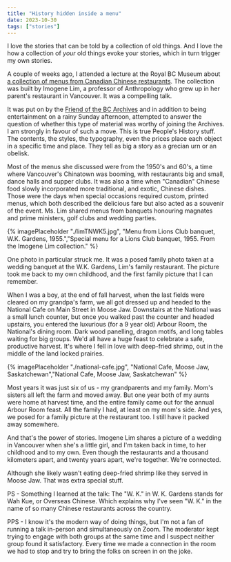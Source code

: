 ```yaml
---
title: "History hidden inside a menu"
date: 2023-10-30
tags: ["stories"]
---
```

I love the stories that can be told by a collection of old things. And I love the how a collection of _your_ old things evoke your stories, which in turn trigger my own stories.  

A couple of weeks ago, I attended a lecture at the Royal BC Museum about [a collection of menus from Canadian Chinese restaurants](https://www.viurrspace.ca/communities/9f604f65-96ef-4af7-9175-6d1f23ded4e6).  The collection was built by Imogene Lim, a professor of Anthropology who grew up in her parent's restaurant in Vancouver. It was a compelling talk.

It was put on by the [Friend of the BC Archives](https://friendsofbcarchives.wordpress.com/) and in addition to being entertainment on a rainy Sunday afternoon, attempted to answer the question of whether this type of material was worthy of joining the Archives.  I am strongly in favour of such a move.  This is true People's History stuff.  The contents, the styles, the typography, even the prices place each object in a specific time and place.  They tell as big a story as a grecian urn or an obelisk.

Most of the menus she discussed were from the 1950's and 60's, a time where Vancouver's Chinatown was booming, with restaurants big and small, dance halls and supper clubs.  It was also a time when "Canadian" Chinese food slowly incorporated more traditional, and exotic, Chinese dishes.  Those were the days when special occasions required custom, printed menus, which both described the delicious fare but also acted as a souvenir of the event.  Ms. Lim shared menus from banquets honouring magnates and prime ministers, golf clubs and wedding parties. 

{% imagePlaceholder "./limTNWK5.jpg", "Menu from Lions Club banquet, W.K. Gardens, 1955.","Special menu for a Lions Club banquet, 1955.  From the Imogene Lim collection."  %}

One photo in particular struck me.  It was a posed family photo taken at a wedding banquet at the W.K. Gardens, Lim's family restaurant.  The picture took me back to my own childhood, and the first family picture that I can remember.  

When I was a boy, at the end of fall harvest, when the last fields were cleared on my grandpa's farm, we all got dressed up and headed to the National Cafe on Main Street in Moose Jaw.  Downstairs at the National was a small lunch counter, but once you walked past the counter and headed upstairs, you entered the luxurious (for a 9 year old) Arbour Room, the National's dining room.  Dark wood panelling, dragon motifs, and long tables waiting for big groups.  We'd all have a huge feast to celebrate a safe, productive harvest.  It's where I fell in love with deep-fried shrimp, out in the middle of the land locked prairies.

{% imagePlaceholder "./national-cafe.jpg", "National Cafe, Moose Jaw, Saskatchewan","National Cafe, Moose Jaw, Saskatchewan"  %}

Most years it was just six of us - my grandparents and my family.  Mom's sisters all left the farm and moved away.  But one year both of my aunts were home at harvest time, and the entire family came out for the annual Arbour Room feast.  All the family I had, at least on my mom's side.  And yes, we posed for a family picture at the restaurant too.  I still have it packed away somewhere.  

And that's the power of stories.  Imogene Lim shares a picture of a wedding in Vancouver when she's a little girl, and I'm taken back in time, to her childhood and to my own.  Even though the restaurants and a thousand kilometers apart, and twenty years apart, we're together.  We're connected.  

Although she likely wasn't eating deep-fried shrimp like they served in Moose Jaw.  That was extra special stuff.

PS - Something I learned at the talk:  The "W. K." in W. K. Gardens stands for Wah Kue, or Overseas Chinese. Which explains why I've seen "W. K." in the name of so many Chinese restaurants across the country.

PPS - I know it's the modern way of doing things, but I'm not a fan of running a talk in-person and simultaneously on Zoom.  The moderator kept trying to engage with both groups at the same time and I suspect neither group found it satisfactory.  Every time we made a connection in the room we had to stop and try to bring the folks on screen in on the joke.  
